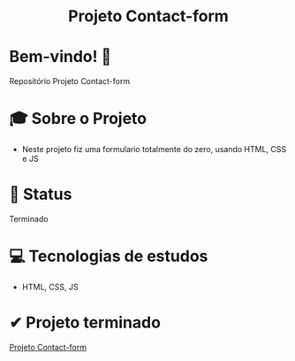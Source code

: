 <div align="center">
<h1>Projeto Contact-form</h1>
</div>

# Bem-vindo! 👋 <a name="id01"></a>
Repositório Projeto Contact-form

# &#x1F393; Sobre o Projeto

<ul>
<li>Neste projeto fiz uma formulario totalmente do zero, usando HTML, CSS e JS</li>
</ul>

# &#x1F680; Status
Terminado

# &#x1F4BB; Tecnologias de estudos
<ul>
  <li>HTML, CSS, JS</li>
</ul>

# &#10004; Projeto terminado

<a href="https://kaiketorres.github.io/Projeto-Contact-form">Projeto Contact-form </a> 


